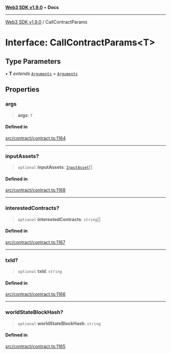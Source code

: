 [**Web3 SDK v1.9.0**](../README.md) • **Docs**

***

[Web3 SDK v1.9.0](../globals.md) / CallContractParams

# Interface: CallContractParams\<T\>

## Type Parameters

• **T** *extends* [`Arguments`](../type-aliases/Arguments.md) = [`Arguments`](../type-aliases/Arguments.md)

## Properties

### args

> **args**: `T`

#### Defined in

[src/contract/contract.ts:1164](https://github.com/Mystic-Nayy/alephium-web3/blob/ee41f5e0e7d7fb0b155fe62f05b2ac03772895ca/packages/web3/src/contract/contract.ts#L1164)

***

### inputAssets?

> `optional` **inputAssets**: [`InputAsset`](InputAsset.md)[]

#### Defined in

[src/contract/contract.ts:1168](https://github.com/Mystic-Nayy/alephium-web3/blob/ee41f5e0e7d7fb0b155fe62f05b2ac03772895ca/packages/web3/src/contract/contract.ts#L1168)

***

### interestedContracts?

> `optional` **interestedContracts**: `string`[]

#### Defined in

[src/contract/contract.ts:1167](https://github.com/Mystic-Nayy/alephium-web3/blob/ee41f5e0e7d7fb0b155fe62f05b2ac03772895ca/packages/web3/src/contract/contract.ts#L1167)

***

### txId?

> `optional` **txId**: `string`

#### Defined in

[src/contract/contract.ts:1166](https://github.com/Mystic-Nayy/alephium-web3/blob/ee41f5e0e7d7fb0b155fe62f05b2ac03772895ca/packages/web3/src/contract/contract.ts#L1166)

***

### worldStateBlockHash?

> `optional` **worldStateBlockHash**: `string`

#### Defined in

[src/contract/contract.ts:1165](https://github.com/Mystic-Nayy/alephium-web3/blob/ee41f5e0e7d7fb0b155fe62f05b2ac03772895ca/packages/web3/src/contract/contract.ts#L1165)

